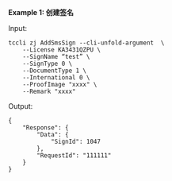 **Example 1: 创建签名**



Input: 

```
tccli zj AddSmsSign --cli-unfold-argument  \
    --License KA3431QZPU \
    --SignName “test” \
    --SignType 0 \
    --DocumentType 1 \
    --International 0 \
    --ProofImage "xxxx" \
    --Remark "xxxx"
```

Output: 
```
{
    "Response": {
        "Data": {
            "SignId": 1047
        },
        "RequestId": "111111"
    }
}
```

